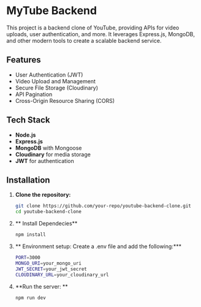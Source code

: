 # MyTube Backend 

This project is a backend clone of YouTube, providing APIs for video uploads, user authentication, and more. It leverages Express.js, MongoDB, and other modern tools to create a scalable backend service.

## Features

- User Authentication (JWT)
- Video Upload and Management
- Secure File Storage (Cloudinary)
- API Pagination
- Cross-Origin Resource Sharing (CORS)

## Tech Stack

- **Node.js**
- **Express.js**
- **MongoDB** with Mongoose
- **Cloudinary** for media storage
- **JWT** for authentication

## Installation

1. **Clone the repository:**
   ```bash
   git clone https://github.com/your-repo/youtube-backend-clone.git
   cd youtube-backend-clone
2. ** Install Dependecies**
     ```bash
     npm install
3. ** Environment setup: Create a .env file and add the following:***
     ```bash
     PORT=3000
     MONGO_URI=your_mongo_uri
     JWT_SECRET=your_jwt_secret
     CLOUDINARY_URL=your_cloudinary_url

4. **Run the server: **
    ``` bash
    npm run dev



